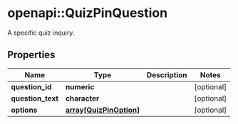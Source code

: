 # openapi::QuizPinQuestion

A specific quiz inquiry.

## Properties
Name | Type | Description | Notes
------------ | ------------- | ------------- | -------------
**question_id** | **numeric** |  | [optional] 
**question_text** | **character** |  | [optional] 
**options** | [**array[QuizPinOption]**](QuizPinOption.md) |  | [optional] 



